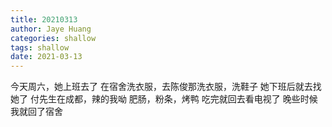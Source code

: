 ```yaml
---
title: 20210313
author: Jaye Huang
categories: shallow
tags: shallow
date: 2021-03-13
---
```


今天周六，她上班去了
在宿舍洗衣服，去陈俊那洗衣服，洗鞋子
她下班后就去找她了
付先生在成都，辣的我呦
肥肠，粉条，烤鸭
吃完就回去看电视了
晚些时候我就回了宿舍

